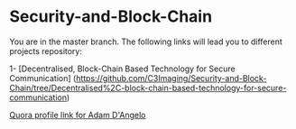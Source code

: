# Security-and-Block-Chain
You are in the master branch. 
The following links will lead you to different projects repository:

1- [Decentralised, Block-Chain Based Technology for Secure Communication] (https://github.com/C3Imaging/Security-and-Block-Chain/tree/Decentralised%2C-block-chain-based-technology-for-secure-communication)

<a href="http://www.quora.com/Adam-DAngelo">Quora profile link for Adam D'Angelo</a>

